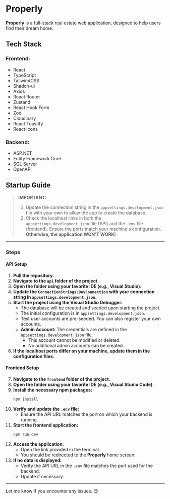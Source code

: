 # **Properly**

**Properly** is a full-stack real estate web application, designed to help users find their dream home.

## **Tech Stack**

### **Frontend:**

- React
- TypeScript
- TailwindCSS
- Shadcn-ui
- Axios
- React Router
- Zustand
- React Hook Form
- Zod
- Cloudinary
- React Toastify
- React Icons

### **Backend:**

- ASP.NET
- Entity Framework Core
- SQL Server
- OpenAPI

## **Startup Guide**

> **IMPORTANT:**
>
> 1. Update the connection string in the `appsettings.development.json` file with your own to allow the app to create the database.
> 2. Check the localhost links in both the `appsettings.development.json` file (API) and the `.env` file (frontend). Ensure the ports match your machine's configuration. **Otherwise, the application WON'T WORK!**

---

### **Steps**

#### **API Setup**

1. **Pull the repository.**
2. **Navigate to the `api` folder of the project.**
3. **Open the folder using your favorite IDE (e.g., Visual Studio).**
4. **Update the `ConnectionStrings:DevConnection` with your connection string in `appsettings.development.json`.**
5. **Start the project using the Visual Studio Debugger.**
   - The database will be created and seeded upon starting the project.
   - The initial configuration is in `appsettings.development.json`.
   - Test user accounts are pre-seeded. You can also register your own accounts.
   - **Admin Account:** The credentials are defined in the `appsettings.development.json` file.
     - This account cannot be modified or deleted.
     - No additional admin accounts can be created.
6. **If the localhost ports differ on your machine, update them in the configuration files.**

#### **Frontend Setup**

7. **Navigate to the `frontend` folder of the project.**
8. **Open the folder using your favorite IDE (e.g., Visual Studio Code).**
9. **Install the necessary npm packages:**
   ```bash
   npm install
   ```
10. **Verify and update the `.env` file:**
    - Ensure the API URL matches the port on which your backend is running.
11. **Start the frontend application:**
    ```bash
    npm run dev
    ```
12. **Access the application:**
    - Open the link provided in the terminal.
    - You should be redirected to the **Properly** home screen.
13. **If no data is displayed:**
    - Verify the API URL in the `.env` file matches the port used for the backend.
    - Update if necessary.

---

Let me know if you encounter any issues. 😊
